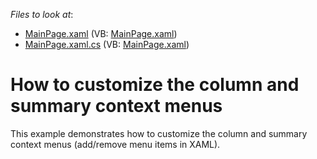 <!-- default file list -->
*Files to look at*:

* [MainPage.xaml](./CS/GridMenuCustomization/MainPage.xaml) (VB: [MainPage.xaml](./VB/GridMenuCustomization/MainPage.xaml))
* [MainPage.xaml.cs](./CS/GridMenuCustomization/MainPage.xaml.cs) (VB: [MainPage.xaml](./VB/GridMenuCustomization/MainPage.xaml))
<!-- default file list end -->
# How to customize the column and summary context menus


<p>This example demonstrates how to customize the column and summary context menus (add/remove menu items in XAML).<br />
</p>

<br/>


